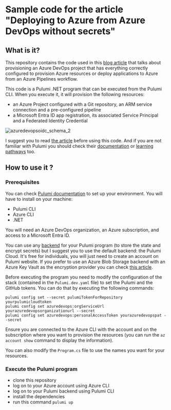 # Sample code for the article "Deploying to Azure from Azure DevOps without secrets"

## What is it?

This repository contains the code used in this [blog article](https://www.techwatching.dev/posts/ado-workload-identity-federation) that talks about provisioning an Azure DevOps project that has everything correctly configured to provision Azure resources or deploy applications to Azure from an Azure Pipelines workflow.

This code is a Pulumi .NET program that can be executed from the Pulumi CLI. When you execute it, it will provision the following resources:
- an Azure Project configured with a Git repository, an ARM service connection and a pre-configured pipeline
- a Microsoft Entra ID app registration, its associated Service Principal and a Federated Identity Credential

![azuredevopsoidc_schema_2](https://github.com/TechWatching/AzureDevOpsWorkloadIdentity/assets/15186176/51d063a8-0dbd-4c13-94b8-63f71d98ce5e)

I suggest you to read [the article](https://www.techwatching.dev/posts/ado-workload-identity-federation) before using this code. And if you are not familiar with Pulumi you should check their [documentation](https://www.pulumi.com/docs/) or [learning pathways](https://www.pulumi.com/learn/) too.

## How to use it ?

### Prerequisites

You can check [Pulumi documentation](https://www.pulumi.com/docs/get-started/azure/begin/) to set up your environment.
You will have to install on your machine:
- Pulumi CLI
- Azure CLI
- .NET

You will need an Azure DevOps organization, an Azure subscription, and access to a Microsoft Entra ID.

You can use any [backend](https://www.pulumi.com/docs/intro/concepts/state/) for your Pulumi program (to store the state and encrypt secrets) but I suggest you to use the default backend: the Pulumi Cloud. It's free for individuals, you will just need to create an account on Pulumi website. If you prefer to use an Azure Blob Storage backend with an Azure Key Vault as the encryption provider you can check [this article](https://www.techwatching.dev/posts/pulumi-azure-backend).

Before executing the program you need to modify the configuration of the stack (contained in the `Pulumi.dev.yaml` file) to set the Pulumi and the GitHub tokens. You can do that by executing the following commands:

```pwsh
pulumi config set --secret pulumiTokenForRepository yourpulumicloudtoken
pulumi config set azuredevops:orgServiceUrl yourazuredevopsorganizationurl --secret
pulumi config set azuredevops:personalAccessToken yourazuredevopspat --secret
```
Ensure you are connected to the Azure CLI with the account and on the subscription where you want to provision the resources (you can run the `az account show` command to display the information).  

You can also modify the `Program.cs` file to use the names you want for your resources.

### Execute the Pulumi program

- clone this repository
- log on to your Azure account using Azure CLI
- log on to your Pulumi backend using Pulumi CLI
- install the dependencies
- run this command `pulumi up`

